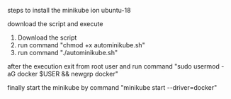 steps to install the minikube ion ubuntu-18

download the script and execute
 1. Download the script
 2. run command "chmod +x autominikube.sh"
 3. run command "./autominikube.sh"

after the execution exit from root user and run command "sudo usermod -aG docker $USER && newgrp docker"


finally start  the minikube by command "minikube start --driver=docker"
